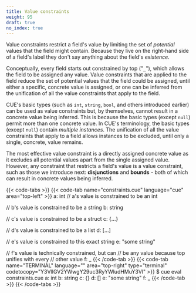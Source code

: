 ```yaml
---
title: Value constraints
weight: 95
draft: true
no_index: true
---
```


Value constraints restrict a field's value by limiting the set of *potential*
values that the field might contain. Because they live on the right-hand side
of a field's label they don't say anything about the field's *existence*.

Conceptually, every field starts out constrained by top ("`_`"), which allows
the field to be assigned any value. Value constraints that are applied to the
field reduce the set of potential values that the field could be assigned,
until either a specific, concrete value is assigned, or one can be inferred
from the unification of all the value constraints that apply to the field.

<!--more-->

CUE's basic types (such as `int`, `string`, `bool`, and others introduced
earlier) can be used as value constraints but, by themselves, cannot result in
a concrete value being inferred. This is because the basic types (except
`null`) permit more than one concrete value. In CUE's terminology, the basic
types (except `null`) contain *multiple instances*. The unification of all the
value constraints that apply to a field allows instances to be excluded, until
only a single, concrete, value remains.

The most effective value constraint is a directly assigned concrete value as it
excludes all potential values apart from the single assigned value. However,
any constraint that restricts a field's value is a value constraint, such as
those we introduce next: **disjunctions** and **bounds** - both of which can
result in concrete values being inferred.

{{< code-tabs >}}
{{< code-tab name="constraints.cue" language="cue" area="top-left" >}}
a: int // a's value is constrained to be an int

// b's value is constrained to be a string
b: string

// c's value is constrained to be a struct
c: {...}

// d's value is constrained to be a list
d: [...]

// e's value is constrained to this exact string
e: "some string"

// f's value is technically constrained, but can
// be any value because top unifies with every
// other value
f: _
{{< /code-tab >}}
{{< code-tab name="TERMINAL" language="" area="top-right" type="terminal" codetocopy="Y3VlIGV2YWwgY29uc3RyYWludHMuY3Vl" >}}
$ cue eval constraints.cue
a: int
b: string
c: {}
d: []
e: "some string"
f: _
{{< /code-tab >}}
{{< /code-tabs >}}
